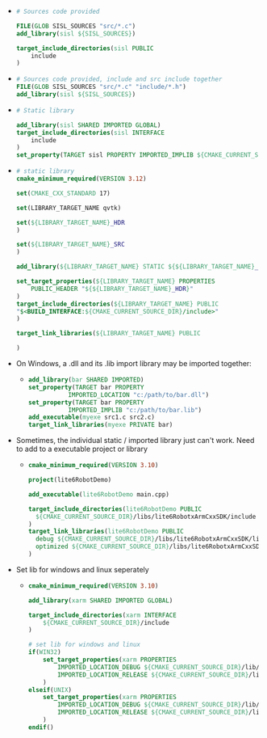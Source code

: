 - ```CMake
  # Sources code provided
  
  FILE(GLOB SISL_SOURCES "src/*.c")
  add_library(sisl ${SISL_SOURCES})
  
  target_include_directories(sisl PUBLIC
      include
  )
  ```
- ```CMake
  # Sources code provided, include and src include together
  FILE(GLOB SISL_SOURCES "src/*.c" "include/*.h")
  add_library(sisl ${SISL_SOURCES})
  ```
- ```CMake
  # Static library
  
  add_library(sisl SHARED IMPORTED GLOBAL)
  target_include_directories(sisl INTERFACE
      include
  )
  set_property(TARGET sisl PROPERTY IMPORTED_IMPLIB ${CMAKE_CURRENT_SOURCE_DIR}/lib/sisl.lib)
  ```
- ```CMake
  # static library
  cmake_minimum_required(VERSION 3.12)
  
  set(CMAKE_CXX_STANDARD 17)
  
  set(LIBRARY_TARGET_NAME qvtk)
  
  set(${LIBRARY_TARGET_NAME}_HDR
  )
  
  set(${LIBRARY_TARGET_NAME}_SRC
  )
  
  add_library(${LIBRARY_TARGET_NAME} STATIC ${${LIBRARY_TARGET_NAME}_HDR} ${${LIBRARY_TARGET_NAME}_SRC})
  
  set_target_properties(${LIBRARY_TARGET_NAME} PROPERTIES
      PUBLIC_HEADER "${${LIBRARY_TARGET_NAME}_HDR}"
  )
  target_include_directories(${LIBRARY_TARGET_NAME} PUBLIC 
  "$<BUILD_INTERFACE:${CMAKE_CURRENT_SOURCE_DIR}/include>"
  )
  
  target_link_libraries(${LIBRARY_TARGET_NAME} PUBLIC 
  
  )
  ```
- On Windows, a .dll and its .lib import library may be imported together:
	- ```CMake
	  add_library(bar SHARED IMPORTED)
	  set_property(TARGET bar PROPERTY
	             IMPORTED_LOCATION "c:/path/to/bar.dll")
	  set_property(TARGET bar PROPERTY
	             IMPORTED_IMPLIB "c:/path/to/bar.lib")
	  add_executable(myexe src1.c src2.c)
	  target_link_libraries(myexe PRIVATE bar)
	  ````
- Sometimes, the individual static / imported library just can't work. Need to add to a executable project or library
	- ```CMake
	  cmake_minimum_required(VERSION 3.10)
	  
	  project(lite6RobotDemo)
	  
	  add_executable(lite6RobotDemo main.cpp)
	  
	  target_include_directories(lite6RobotDemo PUBLIC
	  	${CMAKE_CURRENT_SOURCE_DIR}/libs/lite6RobotxArmCxxSDK/include
	  )
	  target_link_libraries(lite6RobotDemo PUBLIC
	  	debug ${CMAKE_CURRENT_SOURCE_DIR}/libs/lite6RobotxArmCxxSDK/lib/Debug/xarm.lib
	  	optimized ${CMAKE_CURRENT_SOURCE_DIR}/libs/lite6RobotxArmCxxSDK/lib/Release/xarm.lib
	  )
	  ```
- Set lib for windows and linux seperately
	- ```CMake
	  cmake_minimum_required(VERSION 3.10)
	  
	  add_library(xarm SHARED IMPORTED GLOBAL)
	  
	  target_include_directories(xarm INTERFACE
	      ${CMAKE_CURRENT_SOURCE_DIR}/include
	  )
	  
	  # set lib for windows and linux
	  if(WIN32)
	      set_target_properties(xarm PROPERTIES
	          IMPORTED_LOCATION_DEBUG ${CMAKE_CURRENT_SOURCE_DIR}/lib/Debug/xarm.dll
	          IMPORTED_LOCATION_RELEASE ${CMAKE_CURRENT_SOURCE_DIR}/lib/Release/xarm.dll
	      )
	  elseif(UNIX)
	      set_target_properties(xarm PROPERTIES
	          IMPORTED_LOCATION_DEBUG ${CMAKE_CURRENT_SOURCE_DIR}/lib/Debug/libxarm.so
	          IMPORTED_LOCATION_RELEASE ${CMAKE_CURRENT_SOURCE_DIR}/lib/Release/libxarm.so
	      )
	  endif()
	  ```